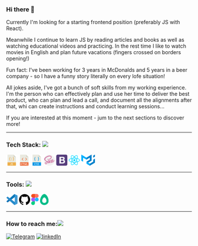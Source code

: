 ### Hi there 👋

Currently I'm looking for a starting frontend position (preferably JS with React).

Meanwhile I continue to learn JS by reading articles and books as well as watching educational videos and practicing.
In the rest time I like to watch movies in English and plan future vacations (fingers crossed on borders opening!)

Fun fact: I've been working for 3 years in McDonalds and 5 years in a beer company - so I have a funny story literally on every lofe situation!

All jokes aside, I've got a bunch of soft skills from my working experience.
I'm the person who can effectively plan and use her time to deliver the best product, who can plan and lead a call, and document all the alignments after that, whi can create instructions and conduct learning sessions...

If you are interested at this moment - jum to the next sections to discover more!

<hr>
<h3>Tech Stack: <img width="30" src="img/girlcomputer.svg"> </h3>

<span><img height="30" title="JavaScript" src="img/javascript.svg"></span>
<span><img height="30" title="HTML5" src="img/html.svg"></span>
<span><img height="30" title="CSS3" src="img/css.svg"></span>
<span><img height="30" title="Sass" src="img/sass.svg"></span>
<span><img height="30" title="Bootstrap" src="img/bootstrap.svg"></span>
<span><img height="30" title="React JS" src="img/reactjs.svg"></span>
<span><img height="30" title="Material ui" src="img/material-ui.svg"></span>

<hr>

**<h3>Tools: <img width="30" src="img/computer.svg"></h3>**
<span><img height="30" title="Visual Studio Code" src="img/visual-studio-code.svg"></span>
<span><img height="30" title="GitHub" src="img/github.svg"></span>
<span><img height="30" title="Figma" src="img/figma.svg"></span>
<span><img height="30" title="Avocode" src="img/avocode.svg"></span>

<hr>

**<h3>How to reach me:<img width="30" src="img/computer.svg"></h3>**
[![Telegram](https://img.shields.io/badge/-Telegram-282928?style=for-the-badge&logo=Telegram&labelColor=D4D5D7)](https://t.me/mbabkina)
[![linkedIn](https://img.shields.io/badge/-linkedIn-282928?style=for-the-badge&logo=linkedIn&labelColor=D4D5D7&logoColor=4CA0F4)](https://www.linkedin.com/in/maryna-babkina/)
